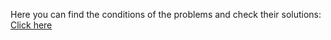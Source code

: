 Here you can find the conditions of the problems and check their solutions: <a href="https://judge.softuni.org/Contests/Practice/Index/1381#0">Click here</a>